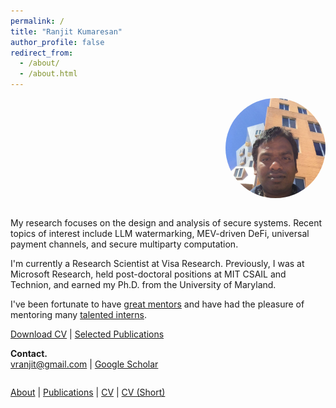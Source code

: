 ```yaml
---
permalink: /
title: "Ranjit Kumaresan"
author_profile: false
redirect_from: 
  - /about/
  - /about.html
---
```


<div style="display: flex; align-items: center; justify-content: space-between; margin-bottom: 2em;">
  <div>
  </div>
  <div>
    <img src="/images/profile.jpg" width="160" style="border-radius: 50%;">
  </div>
</div>

My research focuses on the design and analysis of secure systems. Recent topics of interest include LLM watermarking, MEV-driven DeFi, universal payment channels, and secure multiparty computation.

I'm currently a Research Scientist at Visa Research. Previously, I was at Microsoft Research, held post-doctoral positions at MIT CSAIL and Technion, and earned my Ph.D. from the University of Maryland.

I've been fortunate to have [great mentors](/mentors-interns/#mentors) and have had the pleasure of mentoring many [talented interns](/mentors-interns/#interns).

<div style="margin-top: 1em;">
  <a href="/files/ranjit_kumaresan_cv.pdf" class="btn btn--primary">Download CV</a> | 
  <a href="/publications/" class="btn btn--primary">Selected Publications</a>
</div>

**Contact.**  
[vranjit@gmail.com](mailto:vranjit@gmail.com) | [Google Scholar](https://scholar.google.com/citations?user=YC3Ab4oAAAAJ)

<div style="margin-top: 2em;">
  <a href="/about/">About</a> |
  <a href="/publications/">Publications</a> |
  <a href="/files/ranjit_kumaresan_cv.pdf">CV</a> |
  <a href="/files/ranjit_kumaresan_cv_short.pdf">CV (Short)</a>
</div>